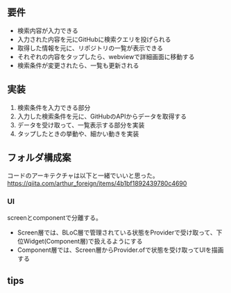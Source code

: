
## 要件

- 検索内容が入力できる
- 入力された内容を元にGitHubに検索クエリを投げられる
- 取得した情報を元に、リポジトリの一覧が表示できる
- それぞれの内容をタップしたら、webviewで詳細画面に移動する
- 検索条件が変更されたら、一覧も更新される

## 実装

1. 検索条件を入力できる部分
2. 入力した検索条件を元に、GitHubのAPIからデータを取得する
3. データを受け取って、一覧表示する部分を実装
4. タップしたときの挙動や、細かい動きを実装

## フォルダ構成案
コードのアーキテクチャは以下と一緒でいいと思った。
https://qiita.com/arthur_foreign/items/4b1bf1892439780c4690


### UI
screenとcomponentで分離する。
- Screen層では、BLoC層で管理されている状態をProviderで受け取って、下位Widget(Component層)で扱えるようにする
- Component層では、Screen層からProvider.ofで状態を受け取ってUIを描画する

## tips

